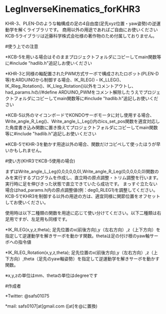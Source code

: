 # LegInverseKinematics_forKHR3

KHR-3、PLEN-Dのような軸構成の足の4自由度(足先xyz位置・yaw姿勢)の逆運動学を解くライブラリです。
商用以外の用途であればご自由にお使いください
KCB-5ライブラリは近藤科学株式会社様の著作物のため付属しておりません。

#使う上での注意

*KCB-5を用いる場合はそのままプロジェクトフォルダにコピーしてmain関数等に#include "hadlib.h"追記しお使いください

*KHR-3と同様の軸配置されたPWM方式サーボで構成されたロボット(PLEN-D等)をARDUINOから制御する場合、IK_RLEG()・IK_LLEG()、IK_Rleg_Rotation()、IK_Lleg_Rotation()以外をコメントアウトし、had_params.hの//#define ARDUINO_PWMをコメント解除したうえでプロジェクトフォルダにコピーしてmain関数等に#include "hadlib.h"追記しお使いください

*KCB-5以外のマイコンボードでKONDOサーボモータに対し使用する場合、Write_angle_R_Leg()、Write_angle_L_Leg()内のics_set_pos関数を適宜対応した角度書き込み関数に置き換えてプロジェクトフォルダにコピーしてmain関数等に#include "hadlib.h"追記しお使いください

※KCB-5でKHR-3を動かす用途以外の場合、関数だけコピペして使ったほうが早いかもしれません。

#使い方(KHR3でKCB-5使用の場合)

まずはWrite_angle_L_Leg(0,0,0,0,0,0),Write_angle_R_Leg(0,0,0,0,0,0)関数のみを実行するプログラムを作成し、直立時の原点調整・トリム調整を行います。
実行時に足を伸びきった状態で直立できていたら成功です。
まっすぐ立たない場合はhad_params.h内の原点調整値(例：deg0_RLEG1)を調整してください。
KCB-5でKHR3を制御する以外の用途の方は、適宜同様に関節位置をオフセットしてお使いください。

使用時は以下二種類の関数を用途に応じて使い分けてください。以下二種類は右足用ですが、左足用も同様です。

*IK_RLEG(x,y,z,theta);
 足先位置のx(前後方向),y（左右方向）,z（上下方向）を指定して逆運動学を解きサーボを動かす関数。thetaは足の付け根のyaw軸サーボへの指令値

*IK_RLEG_Rotation(x,y,z,theta);
 足先位置のx(前後方向),y（左右方向）,z（上下方向）,theta（足先のyaw軸姿勢）を指定して逆運動学を解きサーボを動かす関数。

※x,y,zの単位はmm、thetaの単位はdegreeです

#作成者

*Twitter: @safs01075

*mail: safs0107[at]gmail.com ([at]を@に置換)
